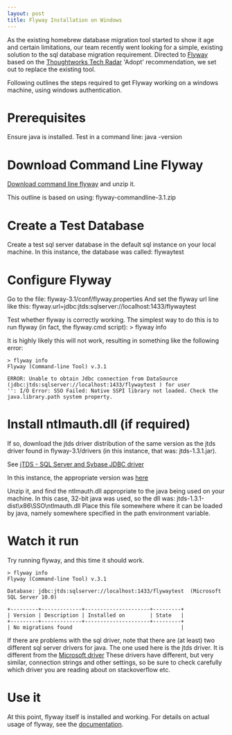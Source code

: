 ```yaml
---
layout: post
title: Flyway Installation on Windows
---
```


As the existing homebrew database migration tool started to show it age and certain limitations, our team recently went looking for a simple, existing solution to the sql database migration requirement. Directed to [Flyway](http://flywaydb.org/) based on the [Thoughtworks Tech Radar](http://www.thoughtworks.com/radar/tools) 'Adopt' recommendation, we set out to replace the existing tool.

Following outlines the steps required to get Flyway working on a windows machine, using windows authentication.

# Prerequisites
Ensure java is installed. Test in a command line:
java -version

# Download Command Line Flyway
[Download command line flyway](http://flywaydb.org/getstarted/download.html) and unzip it.

This outline is based on using: flyway-commandline-3.1.zip

# Create a Test Database
Create a test sql server database in the default sql instance on your local machine.
In this instance, the database was called: flywaytest

# Configure Flyway
Go to the file: flyway-3.1/conf/flyway.properties
And set the flyway url line like this:
    flyway.url=jdbc:jtds:sqlserver://localhost:1433/flywaytest 

Test whether flyway is correctly working. The simplest way to do this is to run flyway (in fact, the flyway.cmd script):
    > flyway info

It is highly likely this will not work, resulting in something like the following error:

    > flyway info
    Flyway (Command-line Tool) v.3.1

    ERROR: Unable to obtain Jdbc connection from DataSource (jdbc:jtds:sqlserver://localhost:1433/flywaytest ) for user
    '': I/O Error: SSO Failed: Native SSPI library not loaded. Check the java.library.path system property.

# Install ntlmauth.dll (if required)
If so, download the jtds driver distribution of the same version as the jtds driver found in flyway-3.1/drivers
(in this instance, that was: jtds-1.3.1.jar).

See [jTDS - SQL Server and Sybase JDBC driver](http://sourceforge.net/projects/jtds/files/jtds/)

In this instance, the appropriate version was [here](http://liquidtelecom.dl.sourceforge.net/project/jtds/jtds/1.3.1/jtds-1.3.1-dist.zip)

Unzip it, and find the ntlmauth.dll appropriate to the java being used on your machine. In this case, 32-bit java was used, so the dll was:
jtds-1.3.1-dist\x86\SSO\ntlmauth.dll
Place this file somewhere where it can be loaded by java, namely somewhere specified in the path environment variable.

# Watch it run
Try running flyway, and this time it should work.

    > flyway info
    Flyway (Command-line Tool) v.3.1

    Database: jdbc:jtds:sqlserver://localhost:1433/flywaytest  (Microsoft SQL Server 10.0)

    +---------+-------------+---------------------+---------+
    | Version | Description | Installed on        | State   |
    +---------+-------------+---------------------+---------+
    | No migrations found                                   |

If there are problems with the sql driver, note that there are (at least) two different sql server drivers for java. The one used here is the jtds driver.
It is different from the [Microsoft driver](https://msdn.microsoft.com/en-us/sqlserver/aa937724.aspx)
These drivers have different, but very similar, connection strings and other settings, so be sure to check carefully which driver you are reading about on stackoverflow etc.

# Use it
At this point, flyway itself is installed and working.
For details on actual usage of flyway, see the [documentation](http://flywaydb.org/documentation/commandline).

